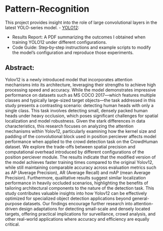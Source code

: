 # Pattern-Recognition
This project provides insight into the role of large convolutional layers in the latest YOLO-series model. - [YOLO12](https://docs.ultralytics.com/vi/models/yolo12/):
- Results Report: A PDF summarizing the outcomes I obtained when training YOLO12 under different configurations.
- Code Guide: Step‑by‑step instructions and example scripts to modify the model’s configuration and reproduce those experiments.
## Abstract:
Yolov12 is a newly introduced model that incorporates attention mechanisms into its architecture, leveraging their strengths to achieve high processing speed and accuracy. While the model demonstrates impressive performance on datasets such as MS COCO 2017—which features multiple classes and typically large-sized target objects—the task addressed in this study presents a contrasting scenario: detecting human heads with only a single class. This task involves detecting small, densely packed human heads under heavy occlusion, which poses significant challenges for spatial localization and model robustness. Given the stark differences in data characteristics, this research focuses on analyzing the attention mechanisms within Yolov12, particularly examining how the kernel size and padding of the convolutional block used in position perciever affects model performance when applied to the crowd detection task on the CrowdHuman dataset. We explore the trade-offs between spatial precision and computational overhead introduced by different configurations of the position perciever module. The results indicate that the modified version of the model achieves faster training times compared to the original Yolov12, while still maintaining comparable accuracy across evaluation metrics such as AP (Average Precision), AR (Average Recall) and mAP (mean Average Precision). Furthermore, qualitative results suggest similar localization performance in heavily occluded scenarios, highlighting the benefits of tailoring architectural components to the nature of the detection task. This study contributes valuable insights into how Yolov12 can be effectively optimized for specialized object detection applications beyond general-purpose datasets. Our findings encourage further research into attention-driven design adaptations for detecting small-scale and densely located targets, offering practical implications for surveillance, crowd analysis, and other real-world applications where accuracy and efficiency are equally critical.

